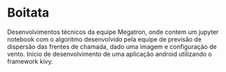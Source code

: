 # Boitata

Desenvolvimentos técnicos da equipe Megatron, onde contem um jupyter notebook com o algoritmo desenvolvido pela equipe de previsão de dispersão das frentes de chamada, dado uma imagem e configuração de vento. Inicio de desenvolvimento de uma aplicação android utilizando o framework kivy.
